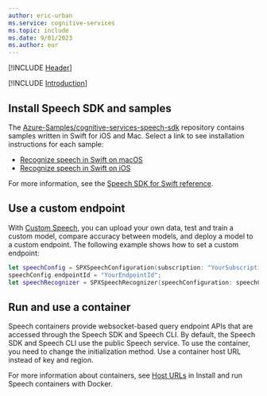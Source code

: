 ```yaml
---
author: eric-urban
ms.service: cognitive-services
ms.topic: include
ms.date: 9/01/2023
ms.author: eur
---
```


[!INCLUDE [Header](../../common/swift.md)]

[!INCLUDE [Introduction](intro.md)]

## Install Speech SDK and samples

The [Azure-Samples/cognitive-services-speech-sdk](https://github.com/Azure-Samples/cognitive-services-speech-sdk) repository contains samples written in Swift for iOS and Mac. Select a link to see installation instructions for each sample:

* [Recognize speech in Swift on macOS](https://github.com/Azure-Samples/cognitive-services-speech-sdk/tree/master/quickstart/swift/macos/from-microphone)
* [Recognize speech in Swift on iOS](https://github.com/Azure-Samples/cognitive-services-speech-sdk/tree/master/quickstart/swift/ios/from-microphone)

For more information, see the [Speech SDK for Swift reference](/objectivec/cognitive-services/speech/).

## Use a custom endpoint

With [Custom Speech](../../../custom-speech-overview.md), you can upload your own data, test and train a custom model, compare accuracy between models, and deploy a model to a custom endpoint. The following example shows how to set a custom endpoint:

```swift
let speechConfig = SPXSpeechConfiguration(subscription: "YourSubscriptionKey", region: "YourServiceRegion");
speechConfig.endpointId = "YourEndpointId";
let speechRecognizer = SPXSpeechRecognizer(speechConfiguration: speechConfig);
```

## Run and use a container

Speech containers provide websocket-based query endpoint APIs that are accessed through the Speech SDK and Speech CLI. By default, the Speech SDK and Speech CLI use the public Speech service. To use the container, you need to change the initialization method. Use a container host URL instead of key and region.

For more information about containers, see [Host URLs](../../../speech-container-howto.md#host-urls) in Install and run Speech containers with Docker.

